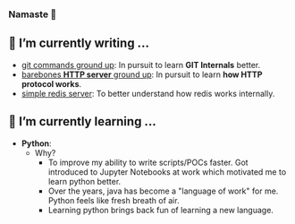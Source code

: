 ### Namaste 🙏



## 🔭 I’m currently writing ...
- [git commands ground up](https://github.com/ajaypremshankar/py-git): In pursuit to learn **GIT Internals** better.
- [barebones **HTTP server** ground up](https://github.com/ajaypremshankar/barebones-http-server): In pursuit to learn **how HTTP protocol works**.
- [simple redis server](https://github.com/ajaypremshankar/barebones-redis): To better understand how redis works internally.



## 🌱 I’m currently learning ...
- **Python**:
  - Why?
    -  To improve my ability to write scripts/POCs faster. Got introduced to Jupyter Notebooks at work which motivated me to learn python better.
    -  Over the years, java has become a "language of work" for me. Python feels like fresh breath of air.
    -  Learning python brings back fun of learning a new language.

<!--
**ajaypremshankar/ajaypremshankar** is a ✨ _special_ ✨ repository because its `README.md` (this file) appears on your GitHub profile.

Here are some ideas to get you started:

- 🔭 I’m currently working on ...
- 🌱 I’m currently learning ...
- 👯 I’m looking to collaborate on ...
- 🤔 I’m looking for help with ...
- 💬 Ask me about ...
- 📫 How to reach me: ...
- 😄 Pronouns: ...
- ⚡ Fun fact: ...
-->
